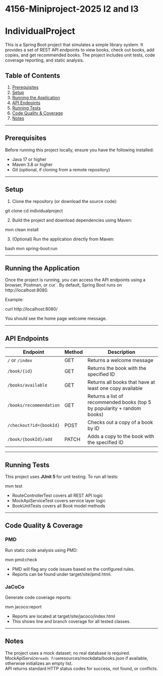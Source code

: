 # 4156-Miniproject-2025 I2 and I3

# IndividualProject

This is a Spring Boot project that simulates a simple library system. It provides a set of REST API endpoints to view books, check out books, add copies, and get recommended books. The project includes unit tests, code coverage reporting, and static analysis.

## Table of Contents
1. [Prerequisites](#prerequisites)  
2. [Setup](#setup)  
3. [Running the Application](#running-the-application)  
4. [API Endpoints](#api-endpoints)  
5. [Running Tests](#running-tests)  
6. [Code Quality & Coverage](#code-quality--coverage)   
7. [Notes](#notes)

---

## Prerequisites
Before running this project locally, ensure you have the following installed:

- Java 17 or higher  
- Maven 3.8 or higher  
- Git (optional, if cloning from a remote repository)  

---

## Setup
1. Clone the repository (or download the source code):


git clone <repository-url>
cd individualproject


2. Build the project and download dependencies using Maven:


mvn clean install


3. (Optional) Run the application directly from Maven:

bash
mvn spring-boot:run


---

## Running the Application
Once the project is running, you can access the API endpoints using a browser, Postman, or cur`. By default, Spring Boot runs on http://localhost:8080.

Example:


curl http://localhost:8080/

You should see the home page welcome message.

---

## API Endpoints

| Endpoint | Method | Description |
|----------|--------|-------------|
| `/` or `/index` | GET | Returns a welcome message |
| `/book/{id}` | GET | Returns the book with the specified ID |
| `/books/available` | GET | Returns all books that have at least one copy available |
| `/books/recommendation` | GET | Returns a list of recommended books (top 5 by popularity + random books) |
| `/checkout?id={bookId}` | POST | Checks out a copy of a book by ID |
| `/book/{bookId}/add` | PATCH | Adds a copy to the book with the specified ID |

---

## Running Tests
This project uses **JUnit 5** for unit testing. To run all tests:

mvn test

- RouteControllerTest covers all REST API logic  
- MockApiServiceTest covers service layer logic  
- BookUnitTests covers all Book model methods  

---

## Code Quality & Coverage

### PMD
Run static code analysis using PMD:

mvn pmd:check

- PMD will flag any code issues based on the configured rules.  
- Reports can be found under target/site/pmd.html.

### JaCoCo
Generate code coverage reports:

mvn jacoco:report

- Reports are located at target/site/jacoco/index.html  
- This shows line and branch coverage for all tested classes.

---



## Notes
The project uses a mock dataset; no real database is required.  
MockApiService` reads from `resources/mockdata/books.json if available, otherwise initializes an empty list.  
API returns standard HTTP status codes for success, not found, or conflicts.  



